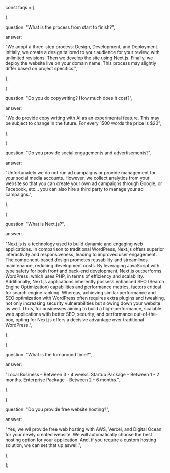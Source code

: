 const faqs = [

{

question: "What is the process from start to finish?",

answer:

"We adopt a three-step process: Design, Development, and Deployment. Initially, we create a design tailored to your audience for your review, with unlimited revisions. Then we develop the site using Next.js. Finally, we deploy the website live on your domain name. This process may slightly differ based on project specifics.",

},

{

question: "Do you do copywriting? How much does it cost?",

answer:

"We do provide copy writing with AI as an experimental feature. This may be subject to change in the future. For every 1500 words the price is $20",

},

{

question: "Do you provide social engagements and advertisements?",

answer:

"Unfortunately we do not run ad campaigns or provide management for your social media accounts. However, we collect analytics from your website so that you can create your own ad campaigns through Google, or Facebook, etc... you can also hire a third party to manage your ad campaigns.",

},

{

question: "What is Next.js?",

answer:

"Next.js is a technology used to build dynamic and engaging web applications. In comparison to traditional WordPress, Next.js offers superior interactivity and responsiveness, leading to improved user engagement. The component-based design promotes reusability and streamlines maintenance, reducing development costs. By leveraging JavaScript with type safety for both front and back-end development, Next.js outperforms WordPress, which uses PHP, in terms of efficiency and scalability. Additionally, Next.js applications inherently possess enhanced SEO (Search Engine Optimization) capabilities and performance metrics, factors critical for search engine ranking. Whereas, achieving similar performance and SEO optimization with WordPress often requires extra plugins and tweaking, not only increasing security vulnerabilities but slowing down your website as well. Thus, for businesses aiming to build a high-performance, scalable web applications with better SEO, security, and performance out-of-the-box, opting for Next.js offers a decisive advantage over traditional WordPress.",

},

{

question: "What is the turnaround time?",

answer:

"Local Business – Between 3 - 4 weeks. Startup Package – Between 1 - 2 months. Enterprise Package – Between 2 - 6 months.",

},

{

question: "Do you provide free website hosting?",

answer:

"Yes, we wil provide free web hosting with AWS, Vercel, and Digital Ocean for your newly created website. We will automatically choose the best hosting option for your application. And, if you require a custom hosting solution, we can set that up aswell.",

},

];